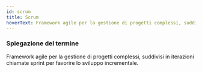 ```yaml
---
id: scrum
title: Scrum
hoverText: Framework agile per la gestione di progetti complessi, suddivisi in iterazioni chiamate sprint per favorire lo sviluppo incrementale.
---
```


### Spiegazione del termine

Framework agile per la gestione di progetti complessi, suddivisi in iterazioni chiamate sprint per favorire lo sviluppo incrementale.
